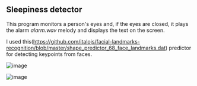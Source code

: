 ## Sleepiness detector ##

This program monitors a person's eyes and, if the eyes are closed, it plays the alarm *alarm.wav* melody and displays the text on the screen.

I used this(https://github.com/italojs/facial-landmarks-recognition/blob/master/shape_predictor_68_face_landmarks.dat) predictor for detecting keypoints from faces.

![image](https://user-images.githubusercontent.com/75897943/140620905-2430322d-5f3a-4a6f-8d8e-5253b380a566.png)

![image](https://user-images.githubusercontent.com/75897943/140620918-02134ce9-dfce-41e3-81a5-69b47bdb12f3.png)
